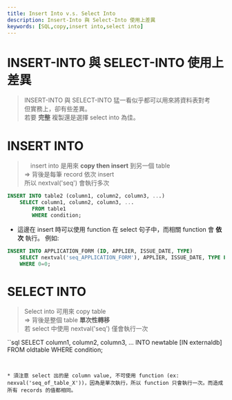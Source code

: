 ```yaml
---
title: Insert Into v.s. Select Into
description: Insert-Into 與 Select-Into 使用上差異
keywords: [SQL,copy,insert into,select into]
---
```


# INSERT-INTO 與 SELECT-INTO 使用上差異

> INSERT-INTO 與 SELECT-INTO 猛一看似乎都可以用來將資料表對考 <br/>
> 但實務上，卻有些差異。 <br/>
>  若要 __完整__ 複製還是選擇 select into 為佳。 <br/>

# INSERT INTO

>　insert into 是用來 __copy then insert__ 到另一個 table <br/>
> => 背後是每筆 record 依次 insert <br/>
> 所以 nextval('seq') 會執行多次  <br/>

```sql
INSERT INTO table2 (column1, column2, column3, ...)
	SELECT column1, column2, column3, ...
		FROM table1
		WHERE condition;
```

* 這邊在 insert 時可以使用 function 在 select 句子中，而相關 function 會 __依次__ 執行。
例如:

```sql
INSERT INTO APPLICATION_FORM (ID, APPLIER, ISSUE_DATE, TYPE) 
	SELECT nextval('seq_APPLICATION_FORM'), APPLIER, ISSUE_DATE, TYPE FROM tmp_APPLICATION_FORM
	WHERE 0=0;
```



# SELECT INTO

> Select into 可用來 copy table  <br/>
> => 背後是整個 table __單次性轉移__  <br/>
> 若 select 中使用 nextval('seq') 僅會執行一次  <br/>

``sql
SELECT column1, column2, column3, ...
	INTO newtable [IN externaldb]
	FROM oldtable
	WHERE condition;
```


* 須注意 select 出的是 column value, 不可使用 function (ex: nexval('seq_of_table_X'))，因為是單次執行，所以 function 只會執行一次。而造成所有 records 的值都相同。
